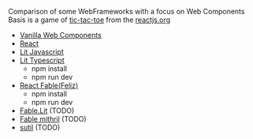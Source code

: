 Comparison of some WebFrameworks with a focus on Web Components
Basis is a game of [tic-tac-toe](https://reactjs.org/tutorial/tutorial.html) from the [reactjs.org](reactjs.org)

* [Vanilla Web Components](WebComp)
* [React](React)
* [Lit Javascript](Lit-JS)
* [Lit Typescript](Lit-TS)
    * npm install
    * npm run dev
* [React Fable(Feliz)](React-Fable)
    * npm install
    * npm run dev
* [Fable.Lit](https://fable.io/Fable.Lit/) (TODO)
* [Fable mithril](https://github.com/fable-meiosis/fable-mithril) (TODO)
* [sutil](https://sutil.dev/) (TODO)